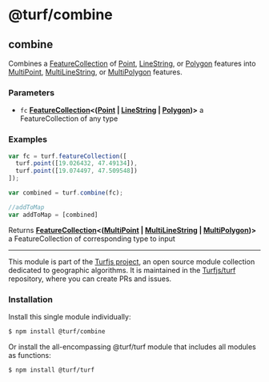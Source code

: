 # @turf/combine

<!-- Generated by documentation.js. Update this documentation by updating the source code. -->

## combine

Combines a [FeatureCollection][1] of [Point][2], [LineString][3], or [Polygon][4] features
into [MultiPoint][5], [MultiLineString][6], or [MultiPolygon][7] features.

### Parameters

*   `fc` **[FeatureCollection][1]<([Point][2] | [LineString][3] | [Polygon][4])>** a FeatureCollection of any type

### Examples

```javascript
var fc = turf.featureCollection([
  turf.point([19.026432, 47.49134]),
  turf.point([19.074497, 47.509548])
]);

var combined = turf.combine(fc);

//addToMap
var addToMap = [combined]
```

Returns **[FeatureCollection][1]<([MultiPoint][5] | [MultiLineString][6] | [MultiPolygon][7])>** a FeatureCollection of corresponding type to input

[1]: https://tools.ietf.org/html/rfc7946#section-3.3

[2]: https://tools.ietf.org/html/rfc7946#section-3.1.2

[3]: https://tools.ietf.org/html/rfc7946#section-3.1.4

[4]: https://tools.ietf.org/html/rfc7946#section-3.1.6

[5]: https://tools.ietf.org/html/rfc7946#section-3.1.3

[6]: https://tools.ietf.org/html/rfc7946#section-3.1.5

[7]: https://tools.ietf.org/html/rfc7946#section-3.1.7

<!-- This file is automatically generated. Please don't edit it directly. If you find an error, edit the source file of the module in question (likely index.js or index.ts), and re-run "yarn docs" from the root of the turf project. -->

---

This module is part of the [Turfjs project](https://turfjs.org/), an open source module collection dedicated to geographic algorithms. It is maintained in the [Turfjs/turf](https://github.com/Turfjs/turf) repository, where you can create PRs and issues.

### Installation

Install this single module individually:

```sh
$ npm install @turf/combine
```

Or install the all-encompassing @turf/turf module that includes all modules as functions:

```sh
$ npm install @turf/turf
```
